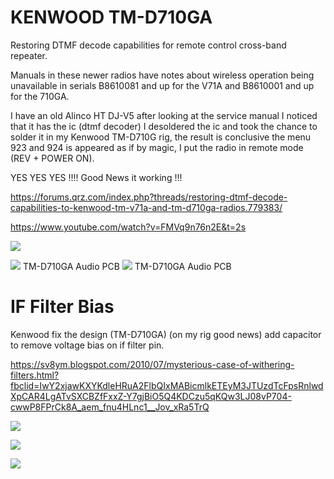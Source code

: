# KENWOOD TM-D710GA
Restoring DTMF decode capabilities for remote control cross-band repeater.

Manuals in these newer radios have notes about wireless operation being unavailable in serials B8610081 and up for the V71A and B8610001 and up for the 710GA.


I have an old Alinco HT DJ-V5 after looking at the service manual I noticed that it has the ic (dtmf decoder) I desoldered the ic and took the chance to solder it in my Kenwood TM-D710G rig, the result is conclusive the menu 923 and 924 is appeared as if by magic, I put the radio in remote mode (REV + POWER ON).

YES YES YES !!!! Good News it working !!!

https://forums.qrz.com/index.php?threads/restoring-dtmf-decode-capabilities-to-kenwood-tm-v71a-and-tm-d710ga-radios.779383/

https://www.youtube.com/watch?v=FMVq9n76n2E&t=2s

![](DJV5.png)

![](AudioBoard.jpg)
TM-D710GA Audio PCB
![](AudioBoardIC.jpg)
TM-D710GA Audio PCB

# IF Filter Bias

Kenwood fix the design (TM-D710GA) (on my rig good news)
add capacitor to remove voltage bias on if filter pin.

https://sv8ym.blogspot.com/2010/07/mysterious-case-of-withering-filters.html?fbclid=IwY2xjawKXYKdleHRuA2FlbQIxMABicmlkETEyM3JTUzdTcFpsRnlwdXpCAR4LgATvSXCBZfFxxZ-Y7gjBiO5Q4KDCzu5qKQw3LJ08vP704-cwwP8FPrCk8A_aem_fnu4HLnc1__Jov_xRa5TrQ

![](BadFilter.png)

![](FilterFIX.png)

![](IF_Filter_fix.jpg)



